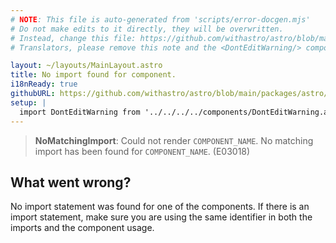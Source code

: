 ```yaml
---
# NOTE: This file is auto-generated from 'scripts/error-docgen.mjs'
# Do not make edits to it directly, they will be overwritten.
# Instead, change this file: https://github.com/withastro/astro/blob/main/packages/astro/src/core/errors/errors-data.ts
# Translators, please remove this note and the <DontEditWarning/> component.

layout: ~/layouts/MainLayout.astro
title: No import found for component.
i18nReady: true
githubURL: https://github.com/withastro/astro/blob/main/packages/astro/src/core/errors/errors-data.ts
setup: |
  import DontEditWarning from '../../../../components/DontEditWarning.astro';
---
```


<DontEditWarning />


> **NoMatchingImport**: Could not render `COMPONENT_NAME`. No matching import has been found for `COMPONENT_NAME`. (E03018)

## What went wrong?
No import statement was found for one of the components. If there is an import statement, make sure you are using the same identifier in both the imports and the component usage.



